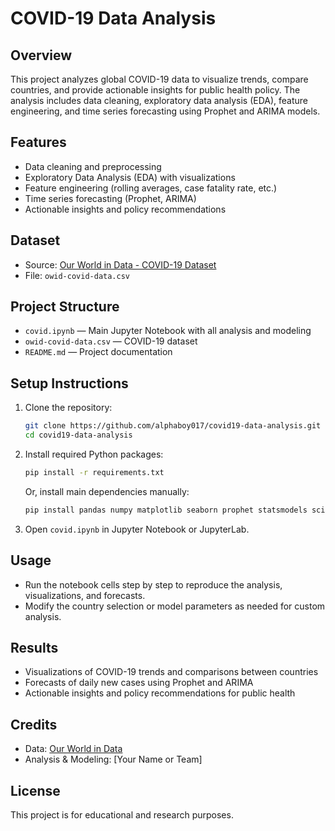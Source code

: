 # COVID-19 Data Analysis

## Overview
This project analyzes global COVID-19 data to visualize trends, compare countries, and provide actionable insights for public health policy. The analysis includes data cleaning, exploratory data analysis (EDA), feature engineering, and time series forecasting using Prophet and ARIMA models.

## Features
- Data cleaning and preprocessing
- Exploratory Data Analysis (EDA) with visualizations
- Feature engineering (rolling averages, case fatality rate, etc.)
- Time series forecasting (Prophet, ARIMA)
- Actionable insights and policy recommendations

## Dataset
- Source: [Our World in Data - COVID-19 Dataset](https://ourworldindata.org/covid-cases)
- File: `owid-covid-data.csv`

## Project Structure
- `covid.ipynb` — Main Jupyter Notebook with all analysis and modeling
- `owid-covid-data.csv` — COVID-19 dataset
- `README.md` — Project documentation

## Setup Instructions
1. Clone the repository:
   ```sh
   git clone https://github.com/alphaboy017/covid19-data-analysis.git
   cd covid19-data-analysis
   ```
2. Install required Python packages:
   ```sh
   pip install -r requirements.txt
   ```
   Or, install main dependencies manually:
   ```sh
   pip install pandas numpy matplotlib seaborn prophet statsmodels scikit-learn
   ```
3. Open `covid.ipynb` in Jupyter Notebook or JupyterLab.

## Usage
- Run the notebook cells step by step to reproduce the analysis, visualizations, and forecasts.
- Modify the country selection or model parameters as needed for custom analysis.

## Results
- Visualizations of COVID-19 trends and comparisons between countries
- Forecasts of daily new cases using Prophet and ARIMA
- Actionable insights and policy recommendations for public health

## Credits
- Data: [Our World in Data](https://ourworldindata.org/covid-cases)
- Analysis & Modeling: [Your Name or Team]

## License
This project is for educational and research purposes.